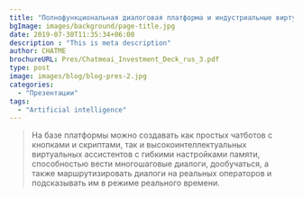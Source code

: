 ```yaml
---
title: "Полнофункциональная диалоговая платформа и индустриальные виртуальные ассистенты на базе искусственного интеллекта"
bgImage: images/background/page-title.jpg
date: 2019-07-30T11:35:34+06:00
description : "This is meta description"
author: CHATME
brochureURL: Pres/Chatmeai_Investment_Deck_rus_3.pdf
type: post
image: images/blog/blog-pres-2.jpg
categories: 
  - "Презентации"
tags:
  - "Artificial intelligence"
---
```


> На базе платформы можно создавать как простых чатботов с кнопками и скриптами, так и высокоинтеллектуальных виртуальных ассистентов с гибкими настройками памяти, способностью вести многошаговые диалоги, дообучаться, а также маршрутизировать диалоги на реальных операторов и подсказывать им в режиме реального времени.